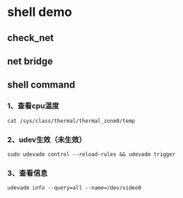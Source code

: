 # shell demo

## check_net

## net bridge

## shell command

### 1、查看cpu温度
```
cat /sys/class/thermal/thermal_zone0/temp
```
### 2、udev生效（未生效）
```
sudo udevadm control --reload-rules && udevadm trigger 
```

### 3、查看信息
```
udevadm info --query=all --name=/dev/video0
```
